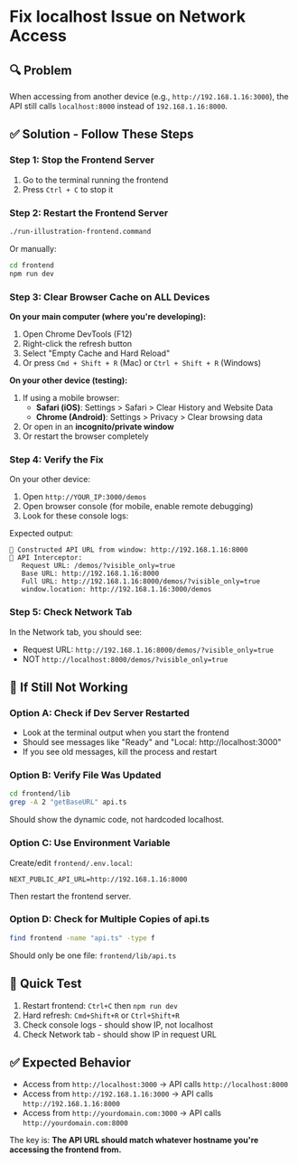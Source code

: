 # Fix localhost Issue on Network Access

## 🔍 Problem
When accessing from another device (e.g., `http://192.168.1.16:3000`), the API still calls `localhost:8000` instead of `192.168.1.16:8000`.

## ✅ Solution - Follow These Steps

### Step 1: Stop the Frontend Server
1. Go to the terminal running the frontend
2. Press `Ctrl + C` to stop it

### Step 2: Restart the Frontend Server
```bash
./run-illustration-frontend.command
```

Or manually:
```bash
cd frontend
npm run dev
```

### Step 3: Clear Browser Cache on ALL Devices

**On your main computer (where you're developing):**
1. Open Chrome DevTools (F12)
2. Right-click the refresh button
3. Select "Empty Cache and Hard Reload"
4. Or press `Cmd + Shift + R` (Mac) or `Ctrl + Shift + R` (Windows)

**On your other device (testing):**
1. If using a mobile browser:
   - **Safari (iOS)**: Settings > Safari > Clear History and Website Data
   - **Chrome (Android)**: Settings > Privacy > Clear browsing data
2. Or open in an **incognito/private window**
3. Or restart the browser completely

### Step 4: Verify the Fix

On your other device:
1. Open `http://YOUR_IP:3000/demos`
2. Open browser console (for mobile, enable remote debugging)
3. Look for these console logs:

Expected output:
```
🔧 Constructed API URL from window: http://192.168.1.16:8000
🚀 API Interceptor:
   Request URL: /demos/?visible_only=true
   Base URL: http://192.168.1.16:8000
   Full URL: http://192.168.1.16:8000/demos/?visible_only=true
   window.location: http://192.168.1.16:3000/demos
```

### Step 5: Check Network Tab

In the Network tab, you should see:
- Request URL: `http://192.168.1.16:8000/demos/?visible_only=true`
- NOT `http://localhost:8000/demos/?visible_only=true`

## 🐛 If Still Not Working

### Option A: Check if Dev Server Restarted
- Look at the terminal output when you start the frontend
- Should see messages like "Ready" and "Local: http://localhost:3000"
- If you see old messages, kill the process and restart

### Option B: Verify File Was Updated
```bash
cd frontend/lib
grep -A 2 "getBaseURL" api.ts
```

Should show the dynamic code, not hardcoded localhost.

### Option C: Use Environment Variable
Create/edit `frontend/.env.local`:
```env
NEXT_PUBLIC_API_URL=http://192.168.1.16:8000
```

Then restart the frontend server.

### Option D: Check for Multiple Copies of api.ts
```bash
find frontend -name "api.ts" -type f
```

Should only be one file: `frontend/lib/api.ts`

## 🎯 Quick Test

1. Restart frontend: `Ctrl+C` then `npm run dev`
2. Hard refresh: `Cmd+Shift+R` or `Ctrl+Shift+R`
3. Check console logs - should show IP, not localhost
4. Check Network tab - should show IP in request URL

## ✅ Expected Behavior

- Access from `http://localhost:3000` → API calls `http://localhost:8000`
- Access from `http://192.168.1.16:3000` → API calls `http://192.168.1.16:8000`
- Access from `http://yourdomain.com:3000` → API calls `http://yourdomain.com:8000`

The key is: **The API URL should match whatever hostname you're accessing the frontend from.**

